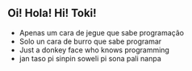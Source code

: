 ## Oi! Hola! Hi! Toki!

* Apenas um cara de jegue que sabe programação
* Solo un cara de burro que sabe programar
* Just a donkey face who knows programming
* jan taso pi sinpin soweli pi sona pali nanpa
